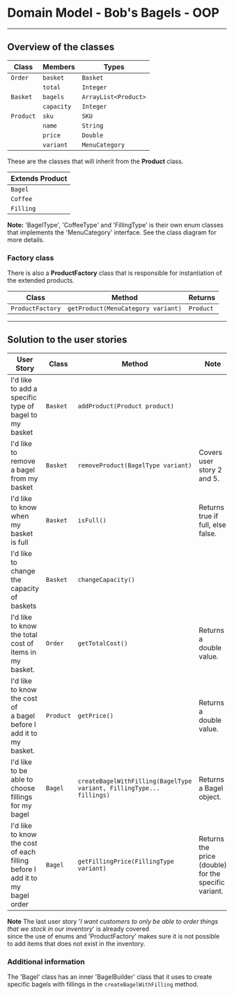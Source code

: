 # Domain Model - Bob's Bagels - OOP

---------------------------------------------------------------------------------

## Overview of the classes

| Class     | Members    | Types                |
|-----------|------------|----------------------|
| `Order`   | `basket`   | `Basket`             |
|           | `total`    | `Integer`            |
| `Basket`  | `bagels`   | `ArrayList<Product>` |
|           | `capacity` | `Integer`            |
| `Product` | `sku`      | `SKU`                |
|           | `name`     | `String`             |
|           | `price`    | `Double`             |
|           | `variant`  | `MenuCategory`       |

These are the classes that will inherit from the **Product** class.

| Extends Product |
|-----------------|
| `Bagel`         |
| `Coffee`        |
| `Filling`       |

**Note:** 'BagelType', 'CoffeeType' and 'FillingType' is their own enum classes that
implements the 'MenuCategory' interface. See the class diagram for more details.

### Factory class
There is also a **ProductFactory** class that is responsible for instantiation of the extended products.

| Class            | Method                             | Returns   |
|------------------|------------------------------------|-----------|
| `ProductFactory` | `getProduct(MenuCategory variant)` | `Product` |


-------------------------------------------------------------------------------

## Solution to the user stories

| User Story                                                                            | Class     | Method                                                               | Note                                                 |
|---------------------------------------------------------------------------------------|-----------|----------------------------------------------------------------------|------------------------------------------------------|
| I'd like to add a specific<br/> type of bagel to my basket                            | `Basket`  | `addProduct(Product product)`                                        |                                                      |
| I'd like to remove a bagel<br/> from my basket                                        | `Basket`  | `removeProduct(BagelType variant)`                                   | Covers user story 2 and 5.                           |
| I'd like to know when my<br/> basket is full                                          | `Basket`  | `isFull()`                                                           | Returns true if full, else false.                    |
| I'd like to change the <br/>capacity of baskets                                       | `Basket`  | `changeCapacity()`                                                   |                                                      |
| I'd like to know the total<br/> cost of items in my basket.                           | `Order`   | `getTotalCost()`                                                     | Returns a double value.                              |
| I'd like to know the cost of <br/>a bagel before I add it to my basket.               | `Product` | `getPrice()`                                                         | Returns a double value.                              |
| I'd like to be able to choose <br/>fillings for my bagel                              | `Bagel`   | `createBagelWithFilling(BagelType variant, FillingType... fillings)` | Returns a Bagel object.                              |
| I'd like to know the cost of each<br/> filling before I add it to my bagel order      | `Bagel`   | `getFillingPrice(FillingType variant)`                               | Returns the price (double) for the specific variant. |

**Note** The last user story '*I want customers to only be able to order things that we stock in our inventory*' is already covered<br/>
since the use of enums and 'ProductFactory' makes sure it is not possible to add items that does not exist in
the inventory.

### Additional information
The 'Bagel' class has an inner 'BagelBuilder' class that it uses to create
specific bagels with fillings in the `createBagelWithFilling` method.











